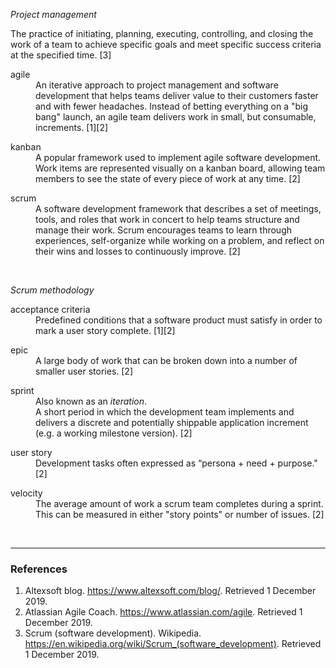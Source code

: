 _Project management_  

The practice of initiating, planning, executing, controlling, and closing the work of a team to achieve specific goals and meet specific success criteria at the specified time. [3]

<dl>
<dt>agile</dt>  
<dd>An iterative approach to project management and software development that helps teams deliver value to their customers faster and with fewer headaches. Instead of betting everything on a "big bang" launch, an agile team delivers work in small, but consumable, increments. [1][2]
</dl>  

<dl>
<dt>kanban</dt>  
<dd>A popular framework used to implement agile software development. Work items are represented visually on a kanban board, allowing team members to see the state of every piece of work at any time. [2]
</dl>  

<dl>
<dt>scrum</dt>  
<dd>A software development framework that describes a set of meetings, tools, and roles that work in concert to help teams structure and manage their work. Scrum encourages teams to learn through experiences, self-organize while working on a problem, and reflect on their wins and losses to continuously improve. [2]
</dl>  
<br>  

_Scrum methodology_

<dl>
<dt>acceptance criteria</dt>  
<dd>Predefined conditions that a software product must satisfy in order to mark a user story complete. [1][2] 
</dl>  

<dl>
<dt>epic</dt>  
<dd>A large body of work that can be broken down into a number of smaller user stories. [2]
</dl>  

<dl>
<dt>sprint</dt>  
<dd>Also known as an <i>iteration</i>.
<dd>A short period in which the development team implements and delivers a discrete and potentially shippable application increment (e.g. a working milestone version). [2]
</dl>  

<dl>
<dt>user story</dt>  
<dd>Development tasks often expressed as “persona + need + purpose." [2]
</dl>  

<dl>
<dt>velocity</dt>  
<dd>The average amount of work a scrum team completes during a sprint. This can be measured in either "story points" or number of issues. [2]
</dl>  
<br>

***

### References
1. Altexsoft blog. https://www.altexsoft.com/blog/. Retrieved 1 December 2019.
2. Atlassian Agile Coach. https://www.atlassian.com/agile. Retrieved 1 December 2019.
3. Scrum (software development). Wikipedia. https://en.wikipedia.org/wiki/Scrum_(software_development). Retrieved 1 December 2019.
